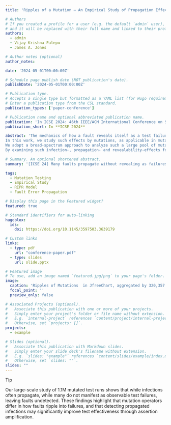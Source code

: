 ```yaml
---
title: 'Ripples of a Mutation — An Empirical Study of Propagation Effects in Mutation Testing'

# Authors
# If you created a profile for a user (e.g. the default `admin` user), write the username (folder name) here
# and it will be replaced with their full name and linked to their profile.
authors:
  - admin
  - Vijay Krishna Palepu
  - James A. Jones

# Author notes (optional)
author_notes:

date: '2024-05-01T00:00:00Z'

# Schedule page publish date (NOT publication's date).
publishDate: '2024-05-01T00:00:00Z'

# Publication type.
# Accepts a single type but formatted as a YAML list (for Hugo requirements).
# Enter a publication type from the CSL standard.
publication_types: ['paper-conference']

# Publication name and optional abbreviated publication name.
publication: 'In ICSE 2024: 46th IEEE/ACM International Conference on Software Engineering'
publication_short: In **ICSE 2024**

abstract: 'The mechanics of how a fault reveals itself as a test failure is of keen interest to software researchers and practitioners alike. An improved understanding of how faults translate to failures can guide improvements in broad facets of software testing, ranging from test suite design to automated program repair, which are premised on the understanding that the presence of faults would alter some test executions.
In this work, we study such effects by mutations, as applicable in mutation testing. Mutation testing enables the generation of a large corpus of faults; thereby harvesting a large pool of mutated test runs for analysis. Specifically, we analyze more than 1.1 million mutated test runs to study if and how the underlying mutations induce infections that propagate their way to observable failures.
We adopt a broad-spectrum approach to analyze such a large pool of mutated runs. For every mutated test run, we are able to determine: (a) if the mutation induced a state infection; (b) if the infection propagated through the end of the test run; and (c) if the test failed in the presence of a propagated infection.
By examining such infection-, propagation- and revealability-effects for more than 43,000 mutations executed across 1.1 million test runs we are able to arrive at some surprising findings. Our results find that once state infection is observed, propagation is frequently detected; however, a propagated infection does not always reveal itself as a test failure. We also find that a significant portion of survived mutants in our study could have been killed by observing propagated state infections that were left undetected. Finally, we also find that different mutation operators can demonstrate substantial differences in their specific impacts on the execution-to-failure ripples of the resulting mutations.'

# Summary. An optional shortened abstract.
summary: '[ICSE 24] Many faults propagate without revealing as failures, suggesting that observing propagated infections can substantially improve test effectiveness through assertion amplification.'

tags:
  - Mutation Testing
  - Empirical Study
  - RIPR Model
  - Fault Error Propagation

# Display this page in the Featured widget?
featured: true

# Standard identifiers for auto-linking
hugoblox:
  ids:
    doi: https://doi.org/10.1145/3597503.3639179

# Custom links
links:
  - type: pdf
    url: "conference-paper.pdf"
  - type: slides
    url: slide.pptx

# Featured image
# To use, add an image named `featured.jpg/png` to your page's folder.
image:
  caption: 'Ripples of Mutations  in JfreeChart, aggregated by 320,357 mutation runs'
  focal_point: ''
  preview_only: false

# Associated Projects (optional).
#   Associate this publication with one or more of your projects.
#   Simply enter your project's folder or file name without extension.
#   E.g. `internal-project` references `content/project/internal-project/index.md`.
#   Otherwise, set `projects: []`.
projects:
  - example

# Slides (optional).
#   Associate this publication with Markdown slides.
#   Simply enter your slide deck's filename without extension.
#   E.g. `slides: "example"` references `content/slides/example/index.md`.
#   Otherwise, set `slides: ""`.
slides: ""
---
```


> [!Tip]
> Our large-scale study of 1.1M mutated test runs shows that while infections often propagate, while many do not manifest as observable test failures, leaving faults undetected. These findings highlight that mutation operators differ in how faults ripple into failures, and that detecting propagated infections may significantly improve test effectiveness through assertion amplification.


<!--# Add the publication's **full text** or **supplementary notes** here. You can use rich formatting such as including [code, math, and images](https://docs.hugoblox.com/content/writing-markdown-latex/).-->
